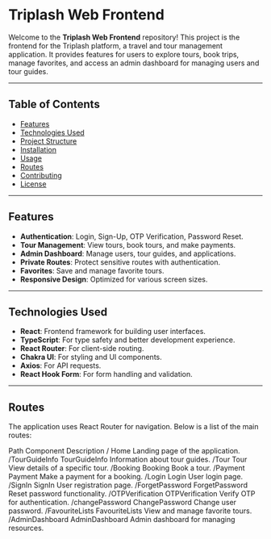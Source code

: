 # Triplash Web Frontend

Welcome to the **Triplash Web Frontend** repository! This project is the frontend for the Triplash platform, a travel and tour management application. It provides features for users to explore tours, book trips, manage favorites, and access an admin dashboard for managing users and tour guides.

---

## Table of Contents

- [Features](#features)
- [Technologies Used](#technologies-used)
- [Project Structure](#project-structure)
- [Installation](#installation)
- [Usage](#usage)
- [Routes](#routes)
- [Contributing](#contributing)
- [License](#license)

---

## Features

- **Authentication**: Login, Sign-Up, OTP Verification, Password Reset.
- **Tour Management**: View tours, book tours, and make payments.
- **Admin Dashboard**: Manage users, tour guides, and applications.
- **Private Routes**: Protect sensitive routes with authentication.
- **Favorites**: Save and manage favorite tours.
- **Responsive Design**: Optimized for various screen sizes.

---

## Technologies Used

- **React**: Frontend framework for building user interfaces.
- **TypeScript**: For type safety and better development experience.
- **React Router**: For client-side routing.
- **Chakra UI**: For styling and UI components.
- **Axios**: For API requests.
- **React Hook Form**: For form handling and validation.

---

## Routes
The application uses React Router for navigation. Below is a list of the main routes:

Path	Component	Description
/	Home	Landing page of the application.
/TourGuideInfo	TourGuideInfo	Information about tour guides.
/Tour	Tour	View details of a specific tour.
/Booking	Booking	Book a tour.
/Payment	Payment	Make a payment for a booking.
/Login	Login	User login page.
/SignIn	SignIn	User registration page.
/ForgetPassword	ForgetPassword	Reset password functionality.
/OTPVerification	OTPVerification	Verify OTP for authentication.
/changePassword	ChangePassword	Change user password.
/FavouriteLists	FavouriteLists	View and manage favorite tours.
/AdminDashboard	AdminDashboard	Admin dashboard for managing resources.
